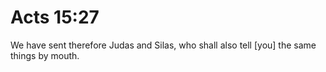 # Acts 15:27

We have sent therefore Judas and Silas, who shall also tell [you] the same things by mouth.